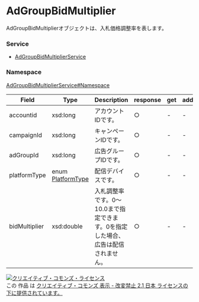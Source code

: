 # AdGroupBidMultiplier
AdGroupBidMultiplierオブジェクトは、入札価格調整率を表します。

### Service
+ [AdGroupBidMultiplierService](../../services/AdGroupBidMultiplierService.md)

### Namespace
[AdGroupBidMultiplierService#Namespace](../../services/AdGroupBidMultiplierService.md#namespace)

| Field | Type | Description | response | get | add | set | remove |
|---|---|---|---|---|---|---|---|
| accountid| xsd:long| アカウントIDです。| ○ | - | - | Ignore | Ignore |
| campaignId| xsd:long| キャンペーンIDです。| ○ | - | - | Requirement | Requirement |
| adGroupId| xsd:long| 広告グループIDです。|  ○ | - | - | Requirement | Requirement |
| platformType| enum [PlatformType](PlatformType.md)| 配信デバイスです。|  ○ | - | - | Requirement | Requirement |
| bidMultiplier| xsd:double| 入札調整率です。0～10.0まで指定できます。0を指定した場合、広告は配信されません。|  ○ | - | - | Requirement | Ignore |

<a rel="license" href="http://creativecommons.org/licenses/by-nd/2.1/jp/"><img alt="クリエイティブ・コモンズ・ライセンス" style="border-width:0" src="https://i.creativecommons.org/l/by-nd/2.1/jp/88x31.png" /></a><br />この 作品 は <a rel="license" href="http://creativecommons.org/licenses/by-nd/2.1/jp/">クリエイティブ・コモンズ 表示 - 改変禁止 2.1 日本 ライセンスの下に提供されています。</a>
